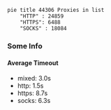 
```mermaid
pie title 44306 Proxies in list
    "HTTP" : 24859
    "HTTPS": 6488
    "SOCKS" : 18084
```

### Some Info
#### Average Timeout

- mixed: 3.0s
- http: 1.5s
- https: 8.7s
- socks: 6.3s